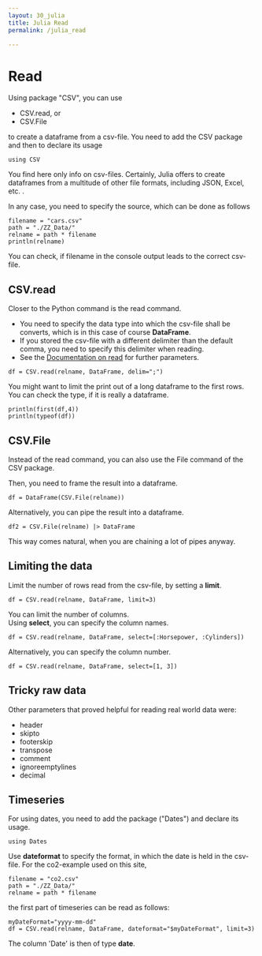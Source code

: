 ```yaml
---
layout: 30_julia
title: Julia Read
permalink: /julia_read

---
```


# Read

Using package "CSV", you can use

- CSV.read, or
- CSV.File

to create a dataframe from a csv-file. You need to add the CSV package and then to declare its usage

>
    using CSV


You find here only info on csv-files. Certainly, Julia offers to create dataframes from a multitude of other file formats, including JSON, Excel, etc. .

In any case, you need to specify the source, which can be done as follows

>
    filename = "cars.csv"
    path = "./ZZ_Data/"
    relname = path * filename
    println(relname)

You can check, if filename in the console output leads to the correct csv-file.


## CSV.read

Closer to the Python command is the read command. 
- You need to specify the data type into which the csv-file shall be converts, which is in this case of course **DataFrame**. 
- If you stored the csv-file with a different delimiter than the default comma, you need to specify this delimiter when reading. 
- See the [Documentation on read](https://csv.juliadata.org/stable/) for further parameters.

>
    df = CSV.read(relname, DataFrame, delim=";")

You might want to limit the print out of a long dataframe to the first rows. You can check the type, if it is really a dataframe.

>
    println(first(df,4))
    println(typeof(df))


## CSV.File

Instead of the read command, you can also use the File command of the CSV package. 

Then, you need to frame the result into a dataframe.

>
    df = DataFrame(CSV.File(relname))


Alternatively, you  can pipe the result into a dataframe. 

>
    df2 = CSV.File(relname) |> DataFrame

This way comes natural, when you are chaining a lot of pipes anyway.


## Limiting the data

Limit the number of rows read from the csv-file, by setting a **limit**.

>
    df = CSV.read(relname, DataFrame, limit=3)



You can limit the number of columns. <br>
Using **select**, you can specify the column names.

>
    df = CSV.read(relname, DataFrame, select=[:Horsepower, :Cylinders])

Alternatively, you can specify the column number.

>
    df = CSV.read(relname, DataFrame, select=[1, 3])


## Tricky raw data


Other parameters that proved helpful for reading real world data were:
- header
- skipto
- footerskip
- transpose
- comment
- ignoreemptylines
- decimal


## Timeseries

For using dates, you need to add the package ("Dates") and declare its usage.
>
    using Dates

Use **dateformat** to specify the format, in which the date is held in the csv-file.
For the co2-example used on this site,

>
    filename = "co2.csv"
    path = "./ZZ_Data/"
    relname = path * filename

the first part of timeseries can be read as follows:

>
    myDateFormat="yyyy-mm-dd"
    df = CSV.read(relname, DataFrame, dateformat="$myDateFormat", limit=3)

The column 'Date' is then of type **date**.

